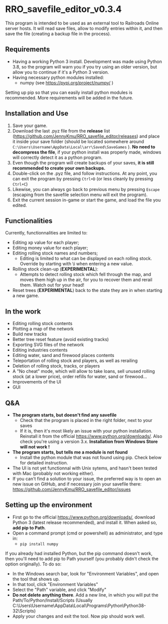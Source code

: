 ﻿# RRO_savefile_editor_v0.3.4

This program is intended to be used as an external tool to Railroads Online server hosts. It will read save files, allow to modify entries within it, and then save the file (creating a backup file in the process).

## Requirements

* Having a working Python 3 install. Development was made using Python 3.8, so the program will warn you if you try using an older version, but allow you to continue if it's a Python 3 version.
* Having necessary python modules installed:
  * numpy (see https://pypi.org/project/numpy/ )

Setting up pip so that you can easily install python modules is recommended. More requirements will be added in the future.

## Installation and Use

1. Save your game.
2. Download the last .pyz file from the **release** list (https://github.com/JennyKmu/RRO_savefile_editor/releases) and place it inside your save folder (should be located somewhere around ``C:\Users\Username\AppData\Local\arr\Saved\SaveGames`` ). **No need to decompress the file**, if your python install was properly made, windows will correctly detect it as a python program.
3. Even though the program will create backups of your saves, **it is still recommended to create your own backups.**
4. Double-click on the .pyz file, and follow instructions. At any point, you can exit the program by pressing ``Ctrl+D`` (or less cleanly by pressing ``Ctrl+C``)
5. Likewise, you can always go back to previous menu by pressing ``Escape`` (escaping from the savefile selection menu will exit the program).
5. Exit the current session in-game or start the game, and load the file you edited.

## Functionalities

Currently, functionnalities are limited to:
* Editing xp value for each player;
* Editing money value for each player;
* Editing rolling stock names and numbers;
  * Editing is limited to what can be displayed on each rolling stock. Override by starting with \i when entering a new value.
* Rolling stock clean-up (**EXPERIMENTAL**):
  * Attempts to detect rolling stock which fell through the map, and moves them high up in the air, for you to recover them and rerail them. Watch out for your head!
* Reset trees (**EXPERIMENTAL**) back to the state they are in when starting a new game.

## In the work

* Editing rolling stock contents
* Plotting a map of the network
* Build new tracks
* Better tree reset feature (avoid existing tracks)
* Exporting SVG files of the network
* Editing industries contents
* Editing water, sand and firewood places contents
* Teleportation of rolling stock and players, as well as rerailing
* Deletion of rolling stock, tracks, or players
* A "No cheat" mode, which will allow to take loans, sell unused rolling stock (at a lower price), order refills for water, sand or firewood...
* Improvements of the UI
* GUI

## Q&A

* **The program starts, but doesn't find any savefile**
  * Check that the program is placed in the right folder, next to your saves
  * If it is, then it's most likely an issue with your python installation. Reinstall it from the official https://www.python.org/downloads/. Also check you're using a version 3.x. **Installation from Windows Store will not work !**
* **The program starts, but tells me a module is not found**
  * Install the python module that was not found using pip. Check below for detailed instruction.
* The UI is not yet functionnal with Unix sytems, and hasn't been tested with Mac (probably not working either).
* If you can't find a solution to your issue, the preferred way is to open an new issue on GitHub, and if necessary join your savefile there: https://github.com/JennyKmu/RRO_savefile_editor/issues

## Setting up the environment

* First go to the official https://www.python.org/downloads/, download Python 3 (latest release recommended), and install it. When asked so, **add pip to Path**.
* Open a command prompt (cmd or powershell) as administrator, and type in:
  * ``pip install numpy``

If you already had installed Python, but the pip command doesn't work, then you'll need to add pip to Path yourself (you probably didn't check the option originally). To do so:
* In the Windows search bar, look for "Environment Variables", and open the tool that shows up.
* In that tool, click "Environment Variables"
* Select the "Path" variable, and click "Modify"
* **Do not delete anything there**. Add a new line, in which you will put the Path/To/Python/Install/Scripts (Usually C:\\Users\\Username\\AppData\\Local\\Programs\\Python\\Python38-32\\Scripts)
* Apply your changes and exit the tool. Now pip should work well.
